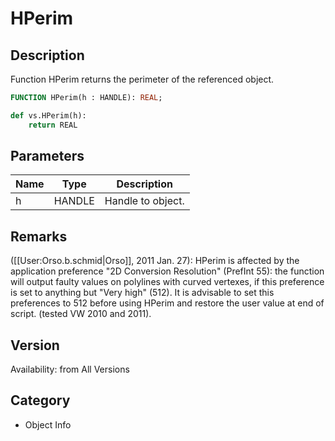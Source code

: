 # HPerim

## Description
Function HPerim returns the perimeter of the referenced object.

```pascal
FUNCTION HPerim(h : HANDLE): REAL;
```

```python
def vs.HPerim(h):
    return REAL
```

## Parameters
|Name|Type|Description|
|---|---|---|
|h|HANDLE|Handle to object.|

## Remarks
([[User:Orso.b.schmid|Orso]], 2011 Jan. 27): HPerim is affected by the application preference "2D Conversion Resolution" (PrefInt 55): the function will output faulty values on polylines with curved vertexes, if this preference is set to anything but "Very high" (512). It is advisable to set this preferences to 512 before using HPerim and restore the user value at end of script. (tested VW 2010 and 2011).

## Version
Availability: from All Versions

## Category
* Object Info

